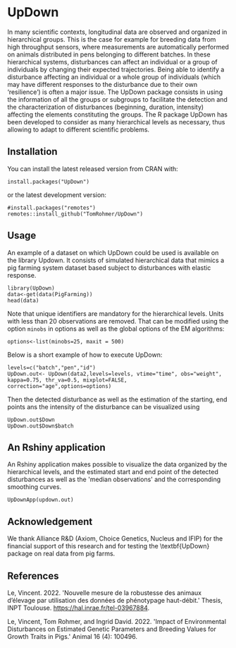 UpDown
==========

In many scientific contexts, longitudinal data are observed and organized in
hierarchical groups. This is the case for example for breeding data from high throughput
sensors, where measurements are automatically performed on animals distributed in pens
belonging to different batches. In these hierarchical systems, disturbances can affect an
individual or a group of individuals by changing their expected trajectories. Being able to
identify a disturbance affecting an individual or a whole group of individuals (which may have
different responses to the disturbance due to their own ‘resilience’) is often a major issue. The
UpDown package consists in using the information of all the groups or subgroups to facilitate
the detection and the characterization of disturbances (beginning, duration, intensity) affecting
the elements constituting the groups. The R package UpDown has been developed to consider as many
hierarchical levels as necessary, thus allowing to adapt to different scientific problems.


Installation
----------
You can install the latest released version from CRAN with:

```
install.packages("UpDown")

```
or the latest development version:

```
#install.packages("remotes")
remotes::install_github("TomRohmer/UpDown")
```

Usage
----------
An example of a dataset on which UpDown could be used is available on the library Updown. It consists of simulated hierarchical data that mimics a pig farming system dataset based subject to disturbances with elastic response.


```
library(UpDown)
data<-get(data(PigFarming))
head(data)

```

Note that unique identifiers are mandatory for the hierarchical levels.  Units with less than 20 observations are removed. That can be modified using the option `minobs` in options as well as the global options of the EM algorithms:

```
options<-list(minobs=25, maxit = 500)

```

Below is a short example of how to execute UpDown:


```
levels=c("batch","pen","id")
UpDown.out<- UpDown(data2,levels=levels, vtime="time", obs="weight",
kappa=0.75, thr_va=0.5, mixplot=FALSE, correction="age",options=options)
```

Then the detected disturbance as well as the estimation of the starting, end points ans the intensity of the disturbance can be visualized using

```
UpDown.out$Down
UpDown.out$Down$batch

```

An Rshiny application
----------

An Rshiny application makes possible to visualize the data organized by the hierarchical levels, and the estimated start and end point of the detected disturbances as well as the 'median observations' and the corresponding smoothing curves.


```
UpDownApp(updown.out)

```


Acknowledgement
----------

We thank Alliance R&D (Axiom, Choice Genetics, Nucleus and IFIP) for the financial support of this research and for testing the \textbf{UpDown} package on real data from pig farms.


References
----------

Le, Vincent. 2022. 'Nouvelle mesure de la robustesse des animaux d’élevage par utilisation des données de phénotypage haut-débit.' 
Thesis, INPT Toulouse. 
https://hal.inrae.fr/tel-03967884.

Le, Vincent, Tom Rohmer, and Ingrid David. 2022. 
'Impact of Environmental Disturbances on Estimated Genetic Parameters and Breeding Values for Growth Traits in Pigs.'
 Animal 16 (4): 100496.
